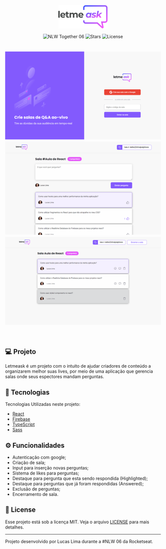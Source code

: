 <p align="center">
  <img alt="Letmeask" src="imgReadme/logo.svg" width="160px">
</p>

<p align="center">
  <img src="https://img.shields.io/static/v1?label=NLW&message=06&color=8257E5&labelColor=000000" alt="NLW Together 06" />
  
  <img src="https://img.shields.io/github/stars/rocketseat-education/nlw-06-reactjs?label=stars&message=MIT&color=8257E5&labelColor=000000" alt="Stars">

  <img  src="https://img.shields.io/static/v1?label=license&message=MIT&color=8257E5&labelColor=000000" alt="License">   
</p>

<h1 align="center">
    <img alt="Letmeask" src="imgReadme/home.png" />
    <img alt="Letmeask" src="imgReadme/user-room.png" />
    <img alt="Letmeask" src="imgReadme/admin-room.png" />
</h1>

<br>

## 💻 Projeto

Letmeask é um projeto com o intuito de ajudar criadores de conteúdo a organizarem melhor suas lives, por meio de uma aplicação que gerencia salas onde seus espectores mandam perguntas.

## 🚀 Tecnologias

Tecnologias Utilizadas neste projeto: 

- [React](https://reactjs.org)
- [Firebase](https://firebase.google.com/)
- [TypeScript](https://www.typescriptlang.org/)
- [Sass](https://sass-lang.com/)

## ⚙️ Funcionalidades

- Autenticação com google;
- Criação de sala;
- Input para inserção novas perguntas;
- Sistema de likes para perguntas;
- Destaque para pergunta que esta sendo respondida (Highlighted);
- Destaque para perguntas que já foram respondidas (Answered);
- Exclusão de perguntas;
- Encerramento de sala.

## 📝 License

Esse projeto está sob a licença MIT. Veja o arquivo [LICENSE](LICENSE.md) para mais detalhes.

---

Projeto desenvolvido por Lucas Lima durante a #NLW 06 da Rocketseat.
